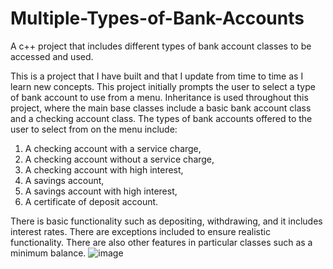 # Multiple-Types-of-Bank-Accounts
A c++ project that includes different types of bank account classes to be accessed and used.

This is a project that I have built and that I update from time to time as I learn new concepts.
This project initially prompts the user to select a type of bank account to use from a menu.
Inheritance is used throughout this project, where the main base classes include a basic
bank account class and a checking account class. The types of bank accounts offered to the
user to select from on the menu include: 
1) A checking account with a service charge,
2) A checking account without a service charge,
3) A checking account with high interest,
4) A savings account,
5) A savings account with high interest,
6) A certificate of deposit account.

There is basic functionality such as depositing, withdrawing, and it includes interest rates. There 
are exceptions included to ensure realistic functionality. There are also other features
in particular classes such as a minimum balance.
![image](https://user-images.githubusercontent.com/95724102/208529298-3e8c7fc1-4f3e-4443-9fe7-cf341922b39d.png)
